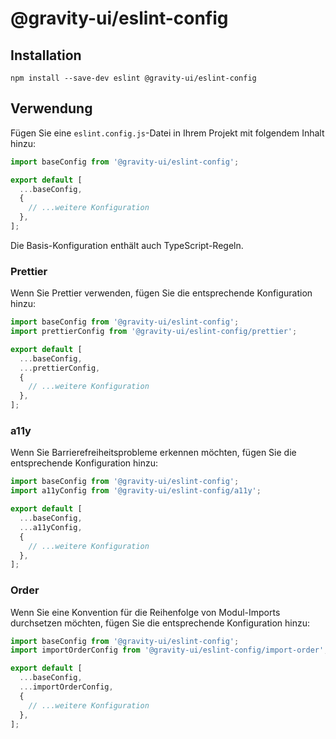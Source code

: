 # @gravity-ui/eslint-config

## Installation

```
npm install --save-dev eslint @gravity-ui/eslint-config
```

## Verwendung

Fügen Sie eine `eslint.config.js`-Datei in Ihrem Projekt mit folgendem Inhalt hinzu:

```js
import baseConfig from '@gravity-ui/eslint-config';

export default [
  ...baseConfig,
  {
    // ...weitere Konfiguration
  },
];
```

Die Basis-Konfiguration enthält auch TypeScript-Regeln.

### Prettier

Wenn Sie Prettier verwenden, fügen Sie die entsprechende Konfiguration hinzu:

```js
import baseConfig from '@gravity-ui/eslint-config';
import prettierConfig from '@gravity-ui/eslint-config/prettier';

export default [
  ...baseConfig,
  ...prettierConfig,
  {
    // ...weitere Konfiguration
  },
];
```

### a11y

Wenn Sie Barrierefreiheitsprobleme erkennen möchten, fügen Sie die entsprechende Konfiguration hinzu:

```js
import baseConfig from '@gravity-ui/eslint-config';
import a11yConfig from '@gravity-ui/eslint-config/a11y';

export default [
  ...baseConfig,
  ...a11yConfig,
  {
    // ...weitere Konfiguration
  },
];
```

### Order

Wenn Sie eine Konvention für die Reihenfolge von Modul-Imports durchsetzen möchten, fügen Sie die entsprechende Konfiguration hinzu:

```js
import baseConfig from '@gravity-ui/eslint-config';
import importOrderConfig from '@gravity-ui/eslint-config/import-order';

export default [
  ...baseConfig,
  ...importOrderConfig,
  {
    // ...weitere Konfiguration
  },
];
```